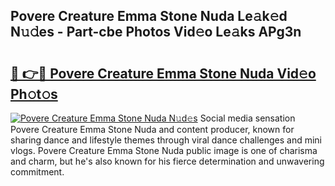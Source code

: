 ## Povere Creature Emma Stone Nuda Le𝚊k𝚎d N𝚞𝚍es - Part-cbe Photos Vid𝚎o Le𝚊ks APg3n

# <h2><a href="http://fbbs0m.evod.top/?m=Povere+Creature+Emma+Stone+Nuda">🔗 👉🔴 Povere Creature Emma Stone Nuda Vid𝚎o Ph𝚘t𝚘s</a></h2>

[![Povere Creature Emma Stone Nuda N𝚞d𝚎s](https://i.imgur.com/8V9OHl7.gif)](http://fbbs0m.evod.top/?m=Povere+Creature+Emma+Stone+Nuda)
Social media sensation Povere Creature Emma Stone Nuda and content producer, known for sharing dance and lifestyle themes through viral dance challenges and mini vlogs. Povere Creature Emma Stone Nuda public image is one of charisma and charm, but he's also known for his fierce determination and unwavering commitment. 
